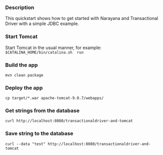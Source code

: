 ### Description

This quickstart shows how to get started with Narayana and Transactional Driver with a simple JDBC example.

### Start Tomcat

Start Tomcat in the usual manner, for example:
`$CATALINA_HOME/bin/catalina.sh  run`

### Build the app

`mvn clean package`

### Deploy the app

`cp target/*.war apache-tomcat-9.0.7/webapps/`

### Get strings from the database

`curl http://localhost:8080/transactionaldriver-and-tomcat`

### Save string to the database

`curl --data "test" http://localhost:8080/transactionaldriver-and-tomcat`
